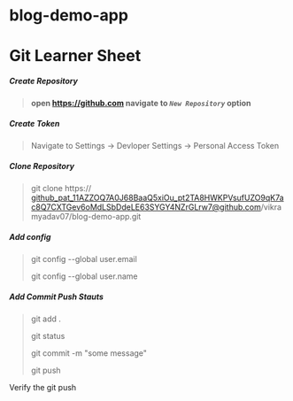 # blog-demo-app
# Git Learner Sheet



##### **Create Repository**

> **open https://github.com navigate to *`New Repository`* option**



##### Create Token 

##### <!--Make sure to copy your personal access token now as you will not be able to see this--> 

> Navigate to Settings -> Devloper Settings -> Personal Access Token



##### **Clone Repository**

> git clone https:// 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@github.com/vikramyadav07/blog-demo-app.git





##### Add config 

> git config --global user.email 
>
> git config --global user.name





##### Add Commit Push  Stauts

> git add .
>
> git status
>
> git commit  -m "some message"
>
> git push



Verify the git push






